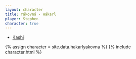 ```yaml
---
layout: character
title: Yákovná - Hákarl
player: Stephen
character: true
---
```


<div class="character-links">
  <ul>
    <li><a href="./kashi">Kashi</a></li>
  </ul>
</div>

{% assign character = site.data.hakarlyakovna %}
{% include character.html %}